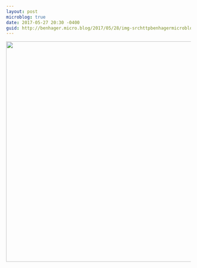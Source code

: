 ```yaml
---
layout: post
microblog: true
date: 2017-05-27 20:30 -0400
guid: http://benhager.micro.blog/2017/05/28/img-srchttpbenhagermicrobloguploadsbadaadjpg-width.html
---
```

<img src="http://benhager.micro.blog/uploads/2017/03b4a4daad.jpg" width="600" height="600" style="height: auto" />
